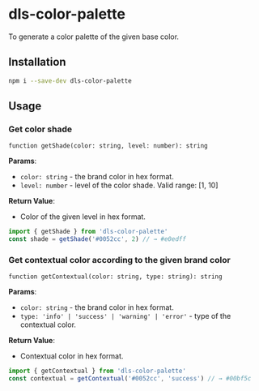 # dls-color-palette

To generate a color palette of the given base color.

## Installation

```sh
npm i --save-dev dls-color-palette
```

## Usage

### Get color shade

`function getShade(color: string, level: number): string`

**Params**:

- `color: string` - the brand color in hex format.
- `level: number` - level of the color shade. Valid range: [1, 10]

**Return Value**:

- Color of the given level in hex format.

```js
import { getShade } from 'dls-color-palette'
const shade = getShade('#0052cc', 2) // → #e0edff
```

### Get contextual color according to the given brand color

`function getContextual(color: string, type: string): string`

**Params**:

- `color: string` - the brand color in hex format.
- `type: 'info' | 'success' | 'warning' | 'error'` - type of the contextual color.

**Return Value**:

- Contextual color in hex format.

```js
import { getContextual } from 'dls-color-palette'
const contextual = getContextual('#0052cc', 'success') // → #00bf5c
```
